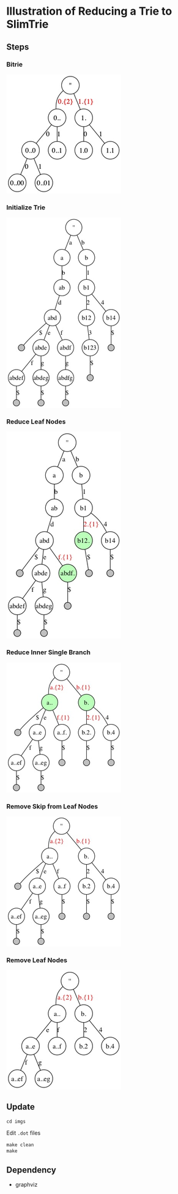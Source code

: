 # Illustration of Reducing a Trie to SlimTrie

## Steps

### Bitrie

![](imgs/bitrie.jpg)

### Initialize Trie

![](imgs/slim-init.jpg)


### Reduce Leaf Nodes

![](imgs/slim-cut-leaf.jpg)


### Reduce Inner Single Branch

![](imgs/slim-cut-inner.jpg)


### Remove Skip from Leaf Nodes

![](imgs/slim-final.jpg)


### Remove Leaf Nodes

![](imgs/slim-no-leaf.jpg)

## Update

```
cd imgs
```

Edit `.dot` files

```
make clean
make
```


## Dependency

-   graphviz
